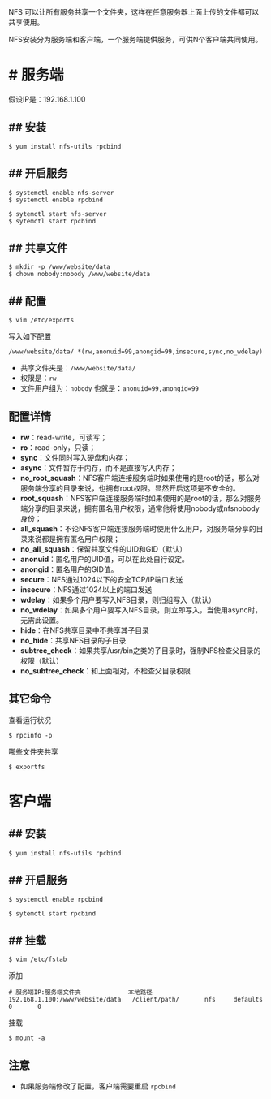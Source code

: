 NFS 可以让所有服务共享一个文件夹，这样在任意服务器上面上传的文件都可以共享使用。

NFS安装分为服务端和客户端，一个服务端提供服务，可供N个客户端共同使用。
# # 服务端

假设IP是：192.168.1.100

## ## 安装
```
$ yum install nfs-utils rpcbind
```

## ## 开启服务
```
$ systemctl enable nfs-server
$ systemctl enable rpcbind
```
```
$ sytemctl start nfs-server
$ sytemctl start rpcbind
```

## ## 共享文件
```
$ mkdir -p /www/website/data
$ chown nobody:nobody /www/website/data
```

## ## 配置
```
$ vim /etc/exports
```
写入如下配置
```
/www/website/data/ *(rw,anonuid=99,anongid=99,insecure,sync,no_wdelay)
```
- 共享文件夹是：`/www/website/data/`
- 权限是：`rw`
- 文件用户组为：`nobody` 也就是：`anonuid=99,anongid=99`

## 配置详情

- **rw**：read-write，可读写；
- **ro**：read-only，只读；
- **sync**：文件同时写入硬盘和内存；
- **async**：文件暂存于内存，而不是直接写入内存；
- **no_root_squash**：NFS客户端连接服务端时如果使用的是root的话，那么对服务端分享的目录来说，也拥有root权限。显然开启这项是不安全的。
- **root_squash**：NFS客户端连接服务端时如果使用的是root的话，那么对服务端分享的目录来说，拥有匿名用户权限，通常他将使用nobody或nfsnobody身份；
- **all_squash**：不论NFS客户端连接服务端时使用什么用户，对服务端分享的目录来说都是拥有匿名用户权限；
- **no_all_squash**：保留共享文件的UID和GID（默认） 
- **anonuid**：匿名用户的UID值，可以在此处自行设定。
- **anongid**：匿名用户的GID值。
- **secure**：NFS通过1024以下的安全TCP/IP端口发送 
- **insecure**：NFS通过1024以上的端口发送 
- **wdelay**：如果多个用户要写入NFS目录，则归组写入（默认） 
- **no_wdelay**：如果多个用户要写入NFS目录，则立即写入，当使用async时，无需此设置。
- **hide**：在NFS共享目录中不共享其子目录 
- **no_hide**：共享NFS目录的子目录 
- **subtree_check**：如果共享/usr/bin之类的子目录时，强制NFS检查父目录的权限（默认） 
- **no_subtree_check**：和上面相对，不检查父目录权限 

## 其它命令
查看运行状况
```
$ rpcinfo -p
```
哪些文件夹共享
```
$ exportfs
```

# 客户端
## ## 安装
```
$ yum install nfs-utils rpcbind
```

## ## 开启服务
```
$ systemctl enable rpcbind
```
```
$ sytemctl start rpcbind
```

## ## 挂载
```
$ vim /etc/fstab
```
添加
```
# 服务端IP:服务端文件夹             本地路径
192.168.1.100:/www/website/data   /client/path/       nfs     defaults        0       0
```
挂载
```
$ mount -a
```

## 注意

- 如果服务端修改了配置，客户端需要重启 `rpcbind`

